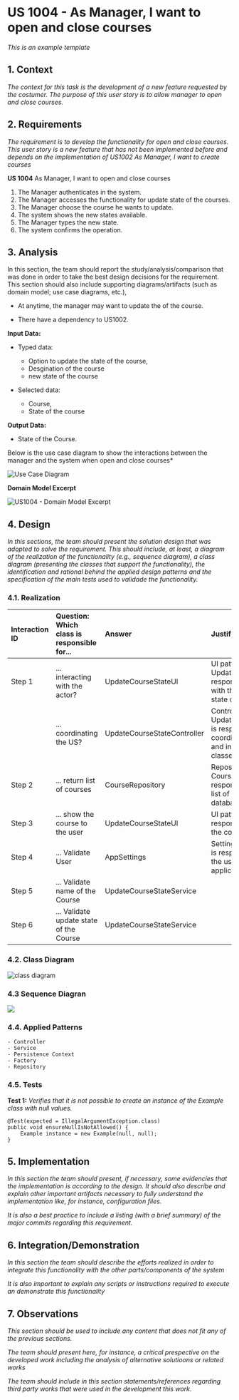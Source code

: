 # US 1004 - As Manager, I want to open and close courses

*This is an example template*

## 1. Context

*The context for this task is the development of a new feature requested by the costumer. The purpose of this user story is to allow manager to open and close courses.*

## 2. Requirements

*The requirement is to develop the functionality for open and close courses. This user story is a new feature that has not been implemented before and depends on the implementation of US1002 As Manager, I want to create courses*

**US 1004** As Manager, I want to open and close courses
1. The Manager authenticates in the system.
2. The Manager accesses the functionality for update state of the courses.
3. The Manager choose the course he wants to update.
4. The system shows the new states available.
5. The Manager types the new state.
6. The system confirms the operation.


## 3. Analysis
In this section, the team should report the study/analysis/comparison that was done in order to take the best design decisions for the requirement. This section should also include supporting diagrams/artifacts (such as domain model; use case diagrams, etc.),

- At anytime, the manager may want to update the of the course.

- There have a dependency to US1002.

**Input Data:**

* Typed data:
    * Option to update the state of the course,
    * Desgination of the course
    * new state of the course


* Selected data:
    * Course,
    * State of the course

**Output Data:**

* State of the Course.

Below is the use case diagram to show the interactions between the manager and the system when open and close courses*

![Use Case Diagram](Use_Case_Diagram.svg)


**Domain Model Excerpt**

![](DomainModel_Excerpt.png "US1004 - Domain Model Excerpt")

## 4. Design

*In this sections, the team should present the solution design that was adopted to solve the requirement. This should include, at least, a diagram of the realization of the functionality (e.g., sequence diagram), a class diagram (presenting the classes that support the functionality), the identification and rational behind the applied design patterns and the specification of the main tests used to validade the functionality.*

### 4.1. Realization


| Interaction ID | Question: Which class is responsible for... | Answer                      | Justification (with patterns)                                                                                                |
|:---------------|:--------------------------------------------|:----------------------------|:-----------------------------------------------------------------------------------------------------------------------------|
| Step 1         | ... interacting with the actor?             | UpdateCourseStateUI         | UI pattern: UpdateCourseState is responsible for interacting with the actor to update the state of courses.                  |
|                | ... coordinating the US?                    | UpdateCourseStateController | Controller pattern: UpdateCourseStateController is responsible for coordinating the use case and invoking necessary classes. |
| Step 2         | ... return list of courses                  | CourseRepository            | Repository pattern: CourseRepository is responsible for retrieving the list of courses from the database.                    |
| Step 3         | ... show the course to the user             | UpdateCourseStateUI                | UI pattern: ListCourseUI is responsible for presenting the courses to the user.                                              |
| Step 4         | ... Validate User                           | AppSettings                 | Settings pattern: AppSettings is responsible for validating if the user is valid based on application settings.              |
| Step 5         | ... Validate name of the Course             | UpdateCourseStateService    |                                                                                                                              |
| Step 6         | ... Validate update state of the Course     | UpdateCourseStateService    |                                                                                                                              |


### 4.2. Class Diagram

![class diagram](Class_Diagram.svg "A Class Diagram")

### 4.3 Sequence Diagran
![](Sequence_Diagram.svg)



### 4.4. Applied Patterns
    - Controller
    - Service
    - Persistence Context
    - Factory
    - Repository

### 4.5. Tests

**Test 1:** *Verifies that it is not possible to create an instance of the Example class with null values.*

```
@Test(expected = IllegalArgumentException.class)
public void ensureNullIsNotAllowed() {
	Example instance = new Example(null, null);
}
````

## 5. Implementation

*In this section the team should present, if necessary, some evidencies that the implementation is according to the design. It should also describe and explain other important artifacts necessary to fully understand the implementation like, for instance, configuration files.*

*It is also a best practice to include a listing (with a brief summary) of the major commits regarding this requirement.*

## 6. Integration/Demonstration

*In this section the team should describe the efforts realized in order to integrate this functionality with the other parts/components of the system*

*It is also important to explain any scripts or instructions required to execute an demonstrate this functionality*

## 7. Observations

*This section should be used to include any content that does not fit any of the previous sections.*

*The team should present here, for instance, a critical prespective on the developed work including the analysis of alternative solutioons or related works*

*The team should include in this section statements/references regarding third party works that were used in the development this work.*